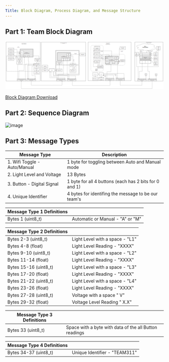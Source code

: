 ```yaml
---
Title: Block Diagram, Process Diagram, and Message Structure 
---
```

## Part 1: Team Block Diagram
<img src="https://raw.githubusercontent.com/EGR314-2025-S-311/T311.github.io/refs/heads/main/images/TeamBLOCK.png">

[Block Diagram Download](https://github.com/EGR314-2025-S-311/T311.github.io/blob/main/images/Team%20Block%20Diagram.pdf)

## Part 2: Sequence Diagram
<img width="468" alt="image" src="https://github.com/user-attachments/assets/06cad9ed-694c-4612-8d99-c81a206fdac9" />


## Part 3: Message Types

| Message Type                              | Description                                                      |
| ----------------------------------------- | ---------------------------------------------------------------- |
| 1. Wifi Toggle - Auto/Manual              | 1 byte for toggling between Auto and Manual mode                 | 
| 2. Light Level and Voltage                | 13 Bytes                                                         |
| 3. Button - Digital Signal                | 1 byte for all 4 buttons (each has 2 bits for 0 and 1)           |
| 4. Unique Identifier                      | 4 bytes for identifing the message to be our team's              | 

| Message Type 1 Definitions                |                                                                  |
| ----------------------------------------- | ---------------------------------------------------------------- |
| Bytes 1 (uint8_t)                        | Automatic or Manual - "A" or "M"                                 |

| Message Type 2 Definitions                |                                                                  |
| ----------------------------------------- | ---------------------------------------------------------------- |
| Bytes 2-3 (uint8_t)                     | Light Level with a space - "L1"                                  |
| Bytes 4-8 (float)                         | Light Level Reading - "XXXX"                                     |
| Bytes 9-10 (uint8_t)                     | Light Level with a space - "L2"                                  |
| Bytes 11-14 (float)                         | Light Level Reading - "XXXX"                                     |
| Bytes 15-16 (uint8_t)                     | Light Level with a space - "L3"                                  |
| Bytes 17-20 (float)                         | Light Level Reading - "XXXX"                                     |
| Bytes 21-22 (uint8_t)                     | Light Level with a space - "L4"                                  |
| Bytes 23-26 (float)                         | Light Level Reading - "XXXX"                                     |
| Bytes 27-28 (uint8_t)                       | Voltage with a space " V"                                        |
| Bytes 29-32 (float)                       | Voltage Level Reading  " X.X"                                    |

| Message Type 3 Definitions                |                                                                  |
| ----------------------------------------- | ---------------------------------------------------------------- |
| Bytes 33 (uint8_t)                     | Space with a byte with data of the all Button readings           |

| Message Type 4 Definitions                |                                                                  |
| ----------------------------------------- | ---------------------------------------------------------------- |
| Bytes 34-37 (uint8_t)                      | Unique Identifier - "TEAM311"                                   |
